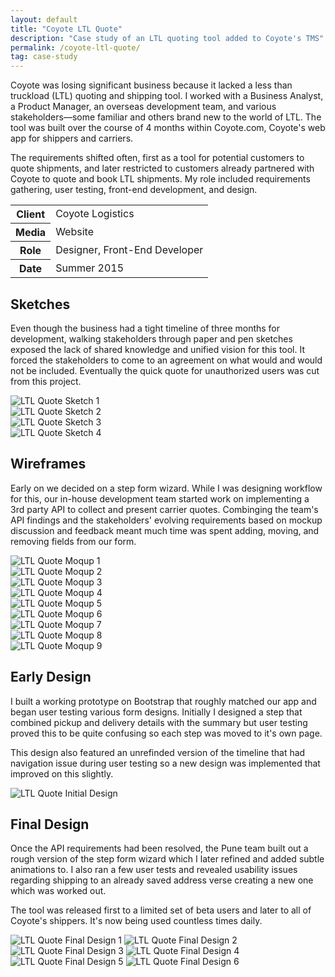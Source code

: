 ```yaml
---
layout: default
title: "Coyote LTL Quote"
description: "Case study of an LTL quoting tool added to Coyote's TMS"
permalink: /coyote-ltl-quote/
tag: case-study
---
```


<section class="border-bottom-gray">
	<div class="grid-frame soft-sides hard@md">
		<div class="grid">
			<div class="grid-cell soft-triple-top soft-sides soft-triple-sides@md soft-triple-bottom@md 2/3@md">
				<p>Coyote was losing significant business because it lacked a less than truckload (LTL) quoting and shipping tool. I worked with a Business Analyst, a Product Manager, an overseas development team, and various stakeholders&mdash;some familiar and others brand new to the world of LTL. The tool was built over the course of 4 months within Coyote.com, Coyote's web app for shippers and carriers.</p>
				<p>The requirements shifted often, first as a tool for potential customers to quote shipments, and later restricted to customers already partnered with Coyote to quote and book LTL shipments. My role included requirements gathering, user testing, front-end development, and design.</p>
			</div>
			<div class="grid-cell soft-sides soft-triple-bottom soft-double-top soft-triple-sides@md soft-triple-top@md 1/3@md">
				<table>
					<tbody>
						<tr>
							<th>Client</th>
							<td>Coyote Logistics</td>
						</tr>
						<tr>
							<th>Media</th>
							<td>Website</td>
						</tr>
						<tr>
							<th>Role</th>
							<td>Designer, Front-End Developer</td>
						</tr>
						<tr>
							<th>Date</th>
							<td>Summer 2015</td>
						</tr>
					</tbody>
				</table>
			</div>
		</div>
	</div>
</section>
<section class="bg-silver-half@md border-none@md">
	<div class="grid-frame soft-sides hard@md">
		<div class="grid">
			<div class="grid-cell soft-sides soft-triple-ends soft-triple-sides@md soft-triple-bottom@md 1/3@md">
				<h2>Sketches</h2>
				<p>Even though the business had a tight timeline of three months for development, walking stakeholders through paper and pen sketches exposed the lack of shared knowledge and unified vision for this tool. It forced the stakeholders to come to an agreement on what would and would not be included. Eventually the quick quote for unauthorized users was cut from this project.</p>
			</div>
			<div class="grid-cell soft-double-top soft-triple-bottom soft-sides soft-triple-sides@md soft-triple-top@md bg-silver@md border-left-gray@md 2/3@md">
				<div class="grid grid-with-gutter">
					<div class="grid-cell 1/2@md">
						<img class="project-img" src="https://jessetrippecdn.appspot.com/images/ltl-sketch-1.jpg" alt="LTL Quote Sketch 1">
					</div>
					<div class="grid-cell 1/2@md">
						<img class="project-img" src="https://jessetrippecdn.appspot.com/images/ltl-sketch-2.jpg" alt="LTL Quote Sketch 2">
					</div>
					<div class="grid-cell 1/2@md">
						<img class="project-img flush-bottom@md" src="https://jessetrippecdn.appspot.com/images/ltl-sketch-3.jpg" alt="LTL Quote Sketch 3">
					</div>
					<div class="grid-cell 1/2@md">
						<img class="project-img flush-bottom" src="https://jessetrippecdn.appspot.com/images/ltl-sketch-4.jpg" alt="LTL Quote Sketch 4">
					</div>
				</div>
			</div>
		</div>
	</div>
</section>
<section class="bg-silver-half@md border-none@md">
	<div class="grid-frame soft-sides hard@md">
		<div class="grid">
			<div class="grid-cell soft-sides soft-triple-ends soft-triple-sides@md soft-triple-bottom@md 1/3@md">
				<h2>Wireframes</h2>
				<p>Early on we decided on a step form wizard. While I was designing workflow for this, our in-house development team started work on implementing a 3rd party API to collect and present carrier quotes. Combinging the team's API findings and the stakeholders' evolving requirements based on mockup discussion and feedback meant much time was spent adding, moving, and removing fields from our form.</p>
			</div>
			<div class="grid-cell soft-double-top soft-triple-bottom soft-sides soft-triple@md bg-silver@md border-left-gray@md 2/3@md">
				<div class="grid grid-with-gutter">
					<div class="grid-cell 1/2@md">
						<img class="project-img" src="https://jessetrippecdn.appspot.com/images/ltl-moqup-0.png" alt="LTL Quote Moqup 1">
					</div>
					<div class="grid-cell 1/2@md">
						<img class="project-img" src="https://jessetrippecdn.appspot.com/images/ltl-moqup-1.png" alt="LTL Quote Moqup 2">
					</div>
					<div class="grid-cell 1/2@md">
						<img class="project-img" src="https://jessetrippecdn.appspot.com/images/ltl-moqup-2.png" alt="LTL Quote Moqup 3">
					</div>
					<div class="grid-cell 1/2@md">
						<img class="project-img" src="https://jessetrippecdn.appspot.com/images/ltl-moqup-3.png" alt="LTL Quote Moqup 4">
					</div>
					<div class="grid-cell 1/2@md">
						<img class="project-img" src="https://jessetrippecdn.appspot.com/images/ltl-moqup-4.png" alt="LTL Quote Moqup 5">
					</div>
					<div class="grid-cell 1/2@md">
						<img class="project-img" src="https://jessetrippecdn.appspot.com/images/ltl-moqup-5.png" alt="LTL Quote Moqup 6">
					</div>
					<div class="grid-cell 1/2@md">
						<img class="project-img" src="https://jessetrippecdn.appspot.com/images/ltl-moqup-6.png" alt="LTL Quote Moqup 7">
					</div>
					<div class="grid-cell 1/2@md">
						<img class="project-img" src="https://jessetrippecdn.appspot.com/images/ltl-moqup-7.png" alt="LTL Quote Moqup 8">
					</div>
					<div class="grid-cell 1/2@md">
						<img class="project-img flush-bottom" src="https://jessetrippecdn.appspot.com/images/ltl-moqup-8.png" alt="LTL Quote Moqup 9">
					</div>
				</div>
			</div>
		</div>
	</div>
</section>
<section class="bg-silver-half@md border-none@md">
	<div class="grid-frame soft-sides hard@md">
		<div class="grid">
			<div class="grid-cell soft-sides soft-triple-ends soft-triple-sides@md soft-triple-bottom@md 1/3@md">
				<h2>Early Design</h2>
				<p>I built a working prototype on Bootstrap that roughly matched our app and began user testing various form designs. Initially I designed a step that combined pickup and delivery details with the summary but user testing proved this to be quite confusing so each step was moved to it's own page.</p>
				<p>This design also featured an unrefinded version of the timeline that had navigation issue during user testing so a new design was implemented that improved on this slightly.</p>
			</div>
			<div class="grid-cell soft-double-top soft-triple-bottom soft-sides soft-triple@md bg-silver@md border-left-gray@md 2/3@md">
				<img class="project-img flush-bottom" src="https://jessetrippecdn.appspot.com/images/ltl-initial-3b.png" alt="LTL Quote Initial Design">
			</div>
		</div>
	</div>
</section>
<section class="bg-silver-half@md">
	<div class="grid-frame soft-sides hard@md">
		<div class="grid">
			<div class="grid-cell soft-sides soft-triple-ends soft-triple-sides@md soft-triple-bottom@md 1/3@md">
				<h2>Final Design</h2>
				<p>Once the API requirements had been resolved, the Pune team built out a rough version of the step form wizard which I later refined and added subtle animations to. I also ran a few user tests and revealed usability issues regarding shipping to an already saved address verse creating a new one which was worked out.</p>
				<p>The tool was released first to a limited set of beta users and later to all of Coyote's shippers. It's now being used countless times daily.</p>
			</div>
			<div class="grid-cell soft-double-top soft-triple-bottom soft-sides soft-triple-bottom@md soft-triple-sides@md soft-triple-top@md 2/3@md bg-silver@md border-left-gray@md">
				<img class="project-img" src="https://jessetrippecdn.appspot.com/images/ltl-1.png" alt="LTL Quote Final Design 1">
				<img class="project-img" src="https://jessetrippecdn.appspot.com/images/ltl-2.png" alt="LTL Quote Final Design 2">
				<img class="project-img" src="https://jessetrippecdn.appspot.com/images/ltl-3.png" alt="LTL Quote Final Design 3">
				<img class="project-img" src="https://jessetrippecdn.appspot.com/images/ltl-4.png" alt="LTL Quote Final Design 4">
				<img class="project-img" src="https://jessetrippecdn.appspot.com/images/ltl-5.png" alt="LTL Quote Final Design 5">
				<img class="project-img flush-bottom" src="https://jessetrippecdn.appspot.com/images/ltl-6.png" alt="LTL Quote Final Design 6">
			</div>
		</div>
	</div>
</section>
